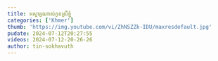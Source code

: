 ```yaml
---
title: អស្ចារ្យណាស់កូនស្រីខ្ញុំ
categories: ['Khmer']
thumb: 'https://img.youtube.com/vi/ZhNSZZk-IDU/maxresdefault.jpg'
pudate: 2024-07-12T20:27:55
videos: 2024-07-12-20-26-26
author: tin-sokhavuth
---
```

